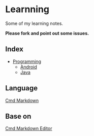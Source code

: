 # Learnning

Some of my learning notes.

**Please fork and point out some issues.**

## Index
- [Programming](https://github.com/Wafer-Li/Learnning/tree/master/Programming)
  - [Android](https://github.com/Wafer-Li/Learnning/blob/master/Programming/Android%20Learning.markdown)
  - [Java](https://github.com/Wafer-Li/Learnning/blob/master/Programming/Java%20Learning.markdown)

## Language
[Cmd Markdown](https://www.zybuluo.com/mdeditor?url=https://www.zybuluo.com/static/editor/md-help.markdown#cmd-markdown-高阶语法手册)

## Base on
[Cmd Markdown Editor](https://www.zybuluo.com/cmd/)
